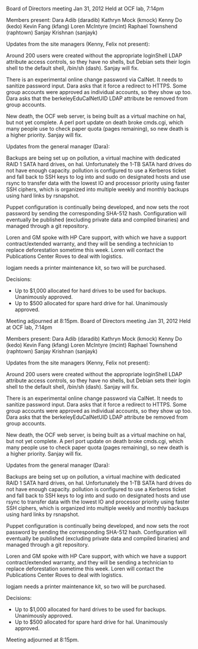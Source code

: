Board of Directors meeting Jan 31, 2012
Held at OCF lab, 7:14pm

Members present:
Dara Adib (daradib)
Kathryn Mock (kmock)
Kenny Do (kedo)
Kevin Fang (kfang)
Loren McIntyre (mcint)
Raphael Townshend (raphtown)
Sanjay Krishnan (sanjayk)

Updates from the site managers (Kenny, Felix not present):

Around 200 users were created without the appropriate loginShell LDAP
attribute access controls, so they have no shells, but Debian sets their
login shell to the default shell, /bin/sh (dash). Sanjay will fix.

There is an experimental online change password via CalNet. It needs to
sanitize password input. Dara asks that it force a redirect to HTTPS.
Some group accounts were approved as individual accounts, so they show
up too. Dara asks that the berkeleyEduCalNetUID LDAP attribute
be removed from group accounts.

New death, the OCF web server, is being built as a virtual machine on
hal, but not yet complete. A perl port update on death broke cmds.cgi,
which many people use to check paper quota (pages remaining), so new
death is a higher priority. Sanjay will fix.

Updates from the general manager (Dara):

Backups are being set up on pollution, a virtual machine with dedicated
RAID 1 SATA hard drives, on hal. Unfortunately the 1-TB SATA hard
drives do not have enough capacity. pollution is configured to use
a Kerberos ticket and fall back to SSH keys to log into and sudo on
designated hosts and use rsync to transfer data with the lowest IO and
processor priority using faster SSH ciphers, which is organized into
multiple weekly and monthly backups using hard links by rsnapshot.

Puppet configuration is continually being developed, and now sets the
root password by sending the corresponding SHA-512 hash. Configuration
will eventually be published (excluding private data and compiled
binaries) and managed through a git repository.

Loren and GM spoke with HP Care support, with which we have a support
contract/extended warranty, and they will be sending a technician to
replace deforestation sometime this week. Loren will contact the
Publications Center Roves to deal with logistics.

logjam needs a printer maintenance kit, so two will be purchased.

Decisions:
* Up to $1,000 allocated for hard drives to be used for backups.
 Unanimously approved.
* Up to $500 allocated for spare hard drive for hal. Unanimously
 approved.

Meeting adjourned at 8:15pm.
Board of Directors meeting Jan 31, 2012
Held at OCF lab, 7:14pm

Members present:
Dara Adib (daradib)
Kathryn Mock (kmock)
Kenny Do (kedo)
Kevin Fang (kfang)
Loren McIntyre (mcint)
Raphael Townshend (raphtown)
Sanjay Krishnan (sanjayk)

Updates from the site managers (Kenny, Felix not present):

Around 200 users were created without the appropriate loginShell LDAP
attribute access controls, so they have no shells, but Debian sets their
login shell to the default shell, /bin/sh (dash). Sanjay will fix.

There is an experimental online change password via CalNet. It needs to
sanitize password input. Dara asks that it force a redirect to HTTPS.
Some group accounts were approved as individual accounts, so they show
up too. Dara asks that the berkeleyEduCalNetUID LDAP attribute
be removed from group accounts.

New death, the OCF web server, is being built as a virtual machine on
hal, but not yet complete. A perl port update on death broke cmds.cgi,
which many people use to check paper quota (pages remaining), so new
death is a higher priority. Sanjay will fix.

Updates from the general manager (Dara):

Backups are being set up on pollution, a virtual machine with dedicated
RAID 1 SATA hard drives, on hal. Unfortunately the 1-TB SATA hard
drives do not have enough capacity. pollution is configured to use
a Kerberos ticket and fall back to SSH keys to log into and sudo on
designated hosts and use rsync to transfer data with the lowest IO and
processor priority using faster SSH ciphers, which is organized into
multiple weekly and monthly backups using hard links by rsnapshot.

Puppet configuration is continually being developed, and now sets the
root password by sending the corresponding SHA-512 hash. Configuration
will eventually be published (excluding private data and compiled
binaries) and managed through a git repository.

Loren and GM spoke with HP Care support, with which we have a support
contract/extended warranty, and they will be sending a technician to
replace deforestation sometime this week. Loren will contact the
Publications Center Roves to deal with logistics.

logjam needs a printer maintenance kit, so two will be purchased.

Decisions:
* Up to $1,000 allocated for hard drives to be used for backups.
 Unanimously approved.
* Up to $500 allocated for spare hard drive for hal. Unanimously
 approved.

Meeting adjourned at 8:15pm.
